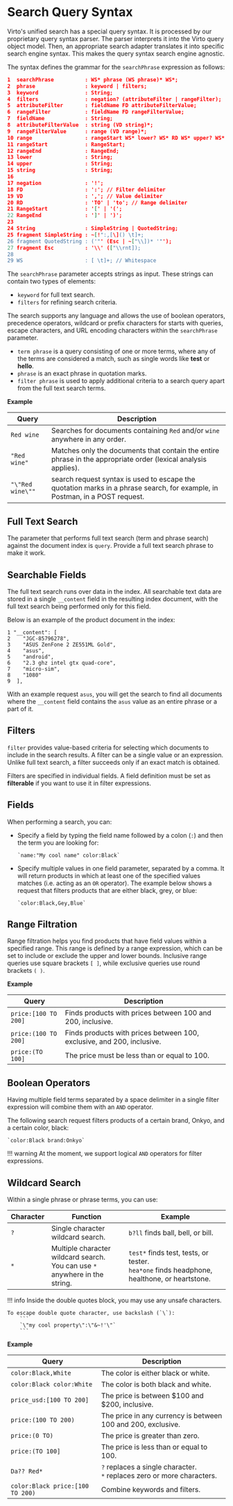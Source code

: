 ﻿# Search Query Syntax

Virto's unified search has a special query syntax. It is processed by our proprietary query syntax parser. The parser interprets it into the Virto query object model. Then, an appropriate search adapter translates it into specific search engine syntax. This makes the query syntax search engine agnostic.

The syntax defines the grammar for the `searchPhrase` expression as follows:

```json
1  searchPhrase          : WS* phrase (WS phrase)* WS*;
2  phrase                : keyword | filters;
3  keyword               : String;
4  filters               : negation? (attributeFilter | rangeFilter);
5  attributeFilter       : fieldName FD attributeFilterValue;
6  rangeFilter           : fieldName FD rangeFilterValue;
7  fieldName             : String;
8  attributeFilterValue  : string (VD string)*;
9  rangeFilterValue      : range (VD range)*;
10 range                 : rangeStart WS* lower? WS* RD WS* upper? WS* rangeEnd;
11 rangeStart            : RangeStart;
12 rangeEnd              : RangeEnd;
13 lower                 : String;
14 upper                 : String;
15 string                : String;
16
17 negation              : '!';
18 FD                    : ':'; // Filter delimiter
19 VD                    : ','; // Value delimiter
20 RD                    : 'TO' | 'to'; // Range delimiter
21 RangeStart            : '[' | '(';
22 RangeEnd              : ']' | ')';
23
24 String                : SimpleString | QuotedString;
25 fragment SimpleString : ~[!":,[\]() \t]+;
26 fragment QuotedString : ('"' (Esc | ~["\\])* '"');
27 fragment Esc          : '\\' (["\\rnt]);
28
29 WS                    : [ \t]+; // Whitespace
```

The `searchPhrase` parameter accepts strings as input. These strings can contain two types of elements:

* `keyword` for full text search.
* `filters` for refining search criteria. 

The search supports any language and allows the use of boolean operators, precedence operators, wildcard or prefix characters for starts with queries, escape characters, and URL encoding characters within the `searchPhrase` parameter.

* `term phrase` is a query consisting of one or more terms, where any of the terms are considered a match, such as single words like **test** or **hello**.
* `phrase` is an exact phrase in quotation marks. 
* `filter phrase` is used to apply additional criteria to a search query apart from the full text search terms.


**Example**

| Query            | Description                                                                                                                |
|------------------|----------------------------------------------------------------------------------------------------------------------------|
| `Red wine`       | Searches for documents containing `Red` and/or `wine` anywhere in any order.                                               |
| `"Red wine"`     | Matches only the documents that contain the entire phrase in the appropriate order (lexical analysis applies).             |
| `"\"Red wine\""` | search request syntax is used to escape the quotation marks in a phrase search, for example, in Postman, in a POST request.|


## Full Text Search
The parameter that performs full text search (term and phrase search) against the document index is `query`. Provide a full text search phrase to make it work.

## Searchable Fields

The full text search runs over data in the index. All searchable text data are stored in a single `__content` field in the resulting index document, with the full text search being performed only for this field.

Below is an example of the product document in the index:

```
1 "__content": [
2    "JGC-85796278",
3    "ASUS ZenFone 2 ZE551ML Gold",
4    "asus",
5    "android",
6    "2.3 ghz intel gtx quad-core",
7    "micro-sim",
8    "1080"
9  ],
```

With an example request `asus`, you will get the search to find all documents where the `__content` field contains the `asus` value as an entire phrase or a part of it.

## Filters
`filter` provides value-based criteria for selecting which documents to include in the search results. A filter can be a single value or an expression. Unlike full text search, a filter succeeds only if an exact match is obtained.

Filters are specified in individual fields. A field definition must be set as **filterable** if you want to use it in filter expressions.

## Fields
When performing a search, you can:

* Specify a field by typing the field name followed by a colon (`:`) and then the term you are looking for:
    ```
    `name:"My cool name" color:Black`
    ```

* Specify multiple values in one field parameter, separated by a comma. It will return products in which at least one of the specified values matches (i.e. acting as an `OR` operator). The example below shows a request that filters products that are either black, grey, or blue:
    ```
    `color:Black,Gey,Blue`
    ```

## Range Filtration
Range filtration helps you find products that have field values within a specified range. This range is defined by a range expression, which can be set to include or exclude the upper and lower bounds. Inclusive range queries use square brackets `[ ]`, while exclusive queries use round brackets `( )`.


**Example**

| Query                	| Description                                                            	|
|----------------------	|------------------------------------------------------------------------	|
| `price:[100 TO 200]` 	| Finds products with prices between 100 and 200, inclusive.             	|
| `price:(100 TO 200]` 	| Finds products with prices between 100, exclusive, and 200, inclusive. 	|
| `price:(TO 100]`     	| The price must be less than or equal to 100.                           	|

## Boolean Operators
Having multiple field terms separated by a space delimiter in a single filter expression will combine them with an `AND` operator.

The following search request filters products of a certain brand, Onkyo, and a certain color, black:

```
`color:Black brand:Onkyo`
```

!!! warning
    At the moment, we support logical `AND` operators for filter expressions.

## Wildcard Search
Within a single phrase or phrase terms, you can use:

| Character 	| Function                                                                        	| Example                                                                        	|
|-----------	|---------------------------------------------------------------------------------	|--------------------------------------------------------------------------------	|
| `?`       	| Single character wildcard search.                                               	| `b?ll` finds ball, bell, or bill.                                              	|
| `*`       	| Multiple character wildcard search.<br> You can use `*` anywhere in the string. 	| `test*` finds test, tests, or tester.<br> `hea*one` finds headphone, healthone, or heartstone. |

!!! info
    Inside the double quotes block, you may use any unsafe characters.
    
    To escape double quote character, use backslash (`\`):
        ```
        `\"my cool property\":\"&~!'\"`
        ```

**Example**

| Query                            	| Description                                                               	|
|----------------------------------	|---------------------------------------------------------------------------	|
| `color:Black,White`              	| The color is either black or white.                                       	|
| `color:Black color:White`        	| The color is both black and white.                                        	|
| `price_usd:[100 TO 200]`         	| The price is between $100 and $200, inclusive.                            	|
| `price:(100 TO 200)`             	| The price in any currency is between 100 and 200, exclusive.              	|
| `price:(0 TO)`                   	| The price is greater than zero.                                           	|
| `price:(TO 100]`                 	| The price is less than or equal to 100.                                   	|
| `Da?? Red*`                      	| `?` replaces a single character.<br>`*` replaces zero or more characters. 	|
| `color:Black price:[100 TO 200)` 	| Combine keywords and filters.                                             	|